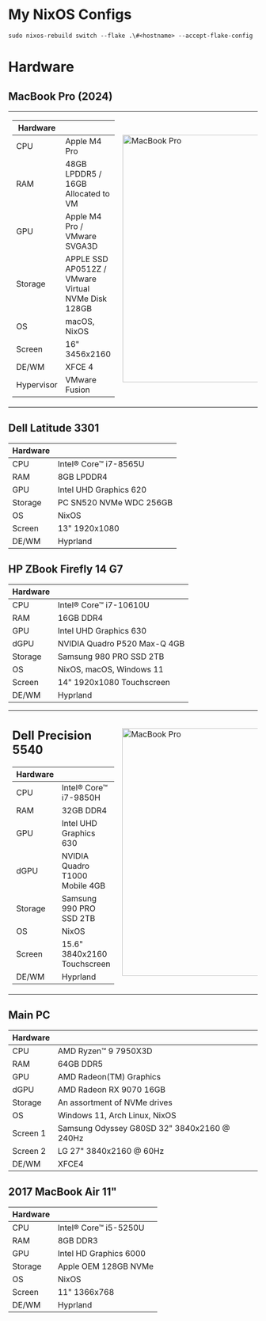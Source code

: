 # My NixOS Configs
`sudo nixos-rebuild switch --flake .\#<hostname> --accept-flake-config`

# Hardware
## MacBook Pro (2024)

<table>
<tr>
<td>

| Hardware  | |
| ------------- | ------------- |
| CPU  | Apple M4 Pro |
| RAM  | 48GB LPDDR5 / 16GB Allocated to VM |
| GPU  | Apple M4 Pro / VMware SVGA3D |
| Storage  | APPLE SSD AP0512Z / VMware Virtual NVMe Disk 128GB |
| OS  | macOS, NixOS |
| Screen  | 16" 3456x2160  |
| DE/WM | XFCE 4 |
| Hypervisor | VMware Fusion |

</td>
<td>

<img src="https://github.com/user-attachments/assets/c582e86d-3d64-4529-9313-59ffd8077f4b" alt="MacBook Pro" width="500"/>

</td>
</tr>
</table>


## Dell Latitude 3301
| Hardware  | |
| ------------- | ------------- |
| CPU  | Intel® Core™ i7-8565U |
| RAM  | 8GB LPDDR4 |
| GPU  | Intel UHD Graphics 620  |
| Storage  | PC SN520 NVMe WDC 256GB |
| OS  | NixOS |
| Screen  | 13" 1920x1080  |
| DE/WM | Hyprland |

## HP ZBook Firefly 14 G7 
| Hardware  | |
| ------------- | ------------- |
| CPU  | Intel® Core™ i7-10610U |
| RAM  | 16GB DDR4 |
| GPU  | Intel UHD Graphics 630  |
| dGPU  | NVIDIA Quadro P520 Max-Q 4GB  |
| Storage  | Samsung 980 PRO SSD 2TB |
| OS  | NixOS, macOS,  Windows 11  |
| Screen  | 14" 1920x1080 Touchscreen  |
| DE/WM | Hyprland |

<table>
<tr>
<td>

## Dell Precision 5540
| Hardware  | |
| ------------- | ------------- |
| CPU  | Intel® Core™ i7-9850H |
| RAM  | 32GB DDR4 |
| GPU  | Intel UHD Graphics 630  |
| dGPU  | NVIDIA Quadro T1000 Mobile 4GB  |
| Storage  | Samsung 990 PRO SSD 2TB |
| OS  | NixOS |
| Screen  | 15.6" 3840x2160 Touchscreen  |
| DE/WM | Hyprland |

</td>
<td>

<img src="https://i.imgur.com/pJ66cPg.png" alt="MacBook Pro" width="500"/>

</td>
</tr>
</table>

## Main PC
| Hardware  | |
| ------------- | ------------- |
| CPU  | AMD Ryzen™ 9 7950X3D |
| RAM  | 64GB DDR5 |
| GPU  | AMD Radeon(TM) Graphics  |
| dGPU  | AMD Radeon RX 9070 16GB  |
| Storage  | An assortment of NVMe drives |
| OS  | Windows 11, Arch Linux, NixOS |
| Screen 1 | Samsung Odyssey G80SD 32" 3840x2160 @ 240Hz |
| Screen 2 | LG 27" 3840x2160 @ 60Hz  |
| DE/WM | XFCE4 |

## 2017 MacBook Air 11"
| Hardware  | |
| ------------- | ------------- |
| CPU  | Intel® Core™ i5-5250U |
| RAM  | 8GB DDR3 |
| GPU  | Intel HD Graphics 6000  |
| Storage  | Apple OEM 128GB NVMe |
| OS  | NixOS |
| Screen  | 11" 1366x768  |
| DE/WM | Hyprland |
